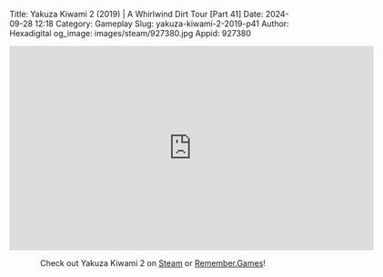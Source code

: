 Title: Yakuza Kiwami 2 (2019) | A Whirlwind Dirt Tour [Part 41]
Date: 2024-09-28 12:18
Category: Gameplay
Slug: yakuza-kiwami-2-2019-p41
Author: Hexadigital
og_image: images/steam/927380.jpg
Appid: 927380

<center><iframe src="https://www.youtube.com/embed/pUhPbvLCiKI?feature=oembed" allow="accelerometer; autoplay; encrypted-media; gyroscope; picture-in-picture" width="640" height="360" frameborder="0"></iframe>

Check out Yakuza Kiwami 2 on [Steam](https://store.steampowered.com/app/927380/?curator_clanid=34633900) or [Remember.Games](https://remember.games/game/344/yakuza-kiwami-2/)!</center>